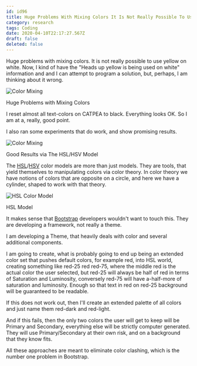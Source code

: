 ```yaml
---
id: id96
title: Huge Problems With Mixing Colors It Is Not Really Possible To Use Yellow On White Now I Kind Of Have The Heads Up Yellow Is...
category: research
tags: Coding
date: 2020-04-10T22:17:27.567Z
draft: false
deleted: false
---
```


Huge problems with mixing colors. It is not really possible to use yellow on white. Now, I kind of have the "Heads up yellow is being used on white" information and and I can attempt to program a solution, but, perhaps, I am thinking about it wrong.

![Color Mixing](research/color-mixing.png)

Huge Problems with Mixing Colors

I reset almost all text-colors on CATPEA to black. Everything looks OK. So I am at a, really, good point.

I also ran some experiments that do work, and show promising results.

![Color Mixing](research/color-mixing-trial-1.png)

Good Results via The HSL/HSV Model

The [HSL][1]/[HSV][2] color models are more than just models. They are tools, that yield themselves to manipulating colors via color theory. In color theory we have notions of colors that are opposite on a circle, and here we have a cylinder, shaped to work with that theory.

![HSL Color Model](research/hsl.png)

HSL Model

It makes sense that [Bootstrap][3] developers wouldn't want to touch this. They are developing a framework, not really a theme.

I am developing a Theme, that heavily deals with color and several additional components.

I am going to create, what is probably going to end up being an extended color set that pushes default colors, for example red, into HSL world, creating something like red-25 red red-75, where the middle red is the actual color the user selected, but red-25 will always be half of red in terms of Saturation and Luminosity, conversely red-75 will have a-half-more of saturation and luminosity. Enough so that text in red on red-25 background will be guaranteed to be readable.

If this does not work out, then I'll create an extended palette of all colors and just name them red-dark and red-light.

And if this fails, then the only two colors the user will get to keep will be Primary and Secondary, everything else will be strictly computer generated. They will use Primary/Secondary at their own risk, and on a background that they know fits.

All these approaches are meant to eliminate color clashing, which is the number one problem in Bootstrap.

[1]: https://www.youtube.com/watch?v=NAw2_NtGNaA
[2]: https://www.youtube.com/watch?v=yNgH3wv4crg
[3]: https://getbootstrap.com/